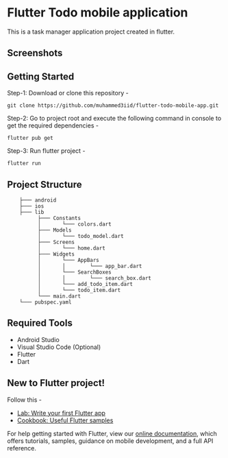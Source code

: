 # Flutter Todo mobile application

This is a task manager application project created in flutter.

## Screenshots


## Getting Started

Step-1: Download or clone this repository -

    git clone https://github.com/muhammed3iid/flutter-todo-mobile-app.git

Step-2: Go to project root and execute the following command in console to get the required dependencies -

    flutter pub get 

Step-3: Run flutter project -

    flutter run

## Project Structure

        ├─── android
        ├─── ios
        ├─── lib
              ├─── Constants
              │       └─── colors.dart
              ├─── Models
              │       └─── todo_model.dart
              ├─── Screens
              │       └─── home.dart
              ├─── Widgets
              │       └─── AppBars
              │       │        └─── app_bar.dart
              │       └─── SearchBoxes
              │       │        └─── search_box.dart
              │       └─── add_todo_item.dart
              │       └─── todo_item.dart
              └─── main.dart
        └─── pubspec.yaml

## Required Tools
- Android Studio
- Visual Studio Code (Optional)
- Flutter
- Dart

## New to Flutter project!

Follow this -

- [Lab: Write your first Flutter app](https://flutter.dev/docs/get-started/codelab)
- [Cookbook: Useful Flutter samples](https://flutter.dev/docs/cookbook)

For help getting started with Flutter, view our
[online documentation](https://flutter.dev/docs), which offers tutorials,
samples, guidance on mobile development, and a full API reference.